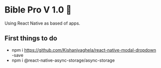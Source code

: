 # Bible Pro V 1.0 🚀
Using React Native as based of apps.

## First things to do
 - npm i https://github.com/Kishanjvaghela/react-native-modal-dropdown -save
 - npm i @react-native-async-storage/async-storage
